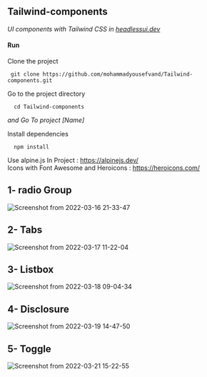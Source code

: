 ## Tailwind-components

*UI components with Tailwind CSS in [headlessui.dev](https://headlessui.dev/)*

#### Run

Clone the project

     git clone https://github.com/mohammadyousefvand/Tailwind-components.git

Go to the project directory

      cd Tailwind-components
*and Go To project [Name]*

Install dependencies

      npm install
      
Use alpine.js In Project : https://alpinejs.dev/
<br/>
Icons with Font Awesome and Heroicons : https://heroicons.com/

## 1- radio Group

![Screenshot from 2022-03-16 21-33-47](https://user-images.githubusercontent.com/91375726/158657737-8d2c632f-a8ba-4591-a042-9b5ca09f5dda.png)

## 2- Tabs

![Screenshot from 2022-03-17 11-22-04](https://user-images.githubusercontent.com/91375726/158762602-1c541454-ac91-4456-87ad-6f9bd0dcd9dd.png)

## 3- Listbox

![Screenshot from 2022-03-18 09-04-34](https://user-images.githubusercontent.com/91375726/158943865-1833152c-7274-4b9f-9438-e5437b997c02.png)

## 4- Disclosure

![Screenshot from 2022-03-19 14-47-50](https://user-images.githubusercontent.com/91375726/159119048-6f9dc875-8620-4860-bb64-fb2b21134687.png)

## 5- Toggle

![Screenshot from 2022-03-21 15-22-55](https://user-images.githubusercontent.com/91375726/159256216-6b8fc026-7baa-48dd-ba17-1db2cfed9802.png)


